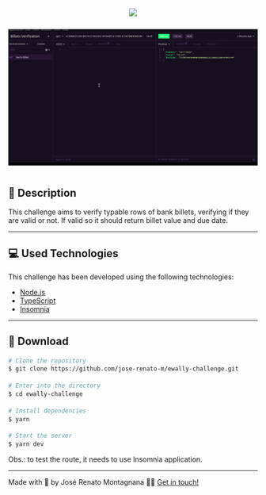 <h1 align="center">
  <img src="https://ik.imagekit.io/dfw3q47dv0/Node_logo_1_65gY3glqL.jpeg">
</h1>
  <img src="public/verify_billet.gif">
<h1>

</h1>

## 📝 Description

<p>This challenge aims to verify typable rows of bank billets, verifying if they are valid or not. If valid so it should return billet value and due date.</p>

---

## 💻 Used Technologies

<p>This challenge has been developed using the following technologies:</p>

- [Node.js](https://nodejs.org/en/)
- [TypeScript](https://www.typescriptlang.org/)
- [Insomnia](https://insomnia.rest/download/)

---

## 📁 Download

```bash
# Clone the repository
$ git clone https://github.com/jose-renato-m/ewally-challenge.git

# Enter into the directory
$ cd ewally-challenge

# Install dependencies
$ yarn

# Start the server
$ yarn dev
```
Obs.: to test the route, it needs to use Insomnia application.

---

Made with <span role="img" arial-label="coração">💙</span> by José Renato Montagnana <span role="img" arial-label="saudação">👋🏻</span> [Get in touch!](https://github.com/jose-renato-m/netflixclone)
